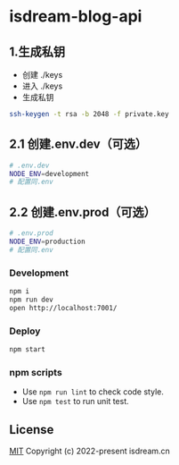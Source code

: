 # isdream-blog-api

## 1.生成私钥

- 创建 ./keys
- 进入 ./keys
- 生成私钥

```bash
ssh-keygen -t rsa -b 2048 -f private.key
```

## 2.1 创建.env.dev（可选）

```bash
# .env.dev
NODE_ENV=development
# 配置同.env
```

## 2.2 创建.env.prod（可选）

```bash
# .env.prod
NODE_ENV=production
# 配置同.env
```

### Development

```bash
npm i
npm run dev
open http://localhost:7001/
```

### Deploy

```bash
npm start
```

### npm scripts

- Use `npm run lint` to check code style.
- Use `npm test` to run unit test.

## License

[MIT](https://opensource.org/license/mit/)
Copyright (c) 2022-present isdream.cn
